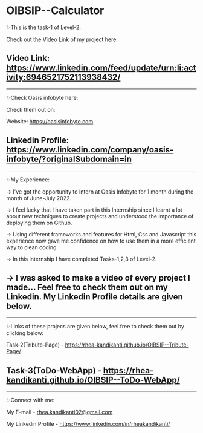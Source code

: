 # OIBSIP--Calculator


✨This is the task-1 of Level-2.

   Check out the Video Link of my project here:

   Video Link: https://www.linkedin.com/feed/update/urn:li:activity:6946521752113938432/
---------------------------------------------------------------------------------------------------------------------------------
---------------------------------------------------------------------------------------------------------------------------------

✨Check Oasis infobyte here:

   Check them out on:

   Website: https://oasisinfobyte.com

   Linkedin Profile: https://www.linkedin.com/company/oasis-infobyte/?originalSubdomain=in
---------------------------------------------------------------------------------------------------------------------------------
---------------------------------------------------------------------------------------------------------------------------------
✨My Experience:

   -> I've got the opportunity to Intern at Oasis Infobyte for 1 month during the month of June-July 2022. 
    
   -> I feel lucky that I have taken part in this Internship since I learnt a lot about new techniques to create projects and 
       understood the importance of deploying them on Github. 
       
   -> Using different frameworks and features for Html, Css and Javascript this experience now gave me confidence on how to use 
       them in a more efficient way to clean coding. 
       
   -> In this Internship I have completed Tasks-1,2,3 of Level-2.
    
   -> I was asked to make a video of every project I made... Feel free to check them out on my Linkedin. My Linkedin Profile 
       details are given below.
---------------------------------------------------------------------------------------------------------------------------------
---------------------------------------------------------------------------------------------------------------------------------
✨Links of these projecs are given below, feel free to check them out by clicking below:

   Task-2(Tribute-Page) - https://rhea-kandikanti.github.io/OIBSIP--Tribute-Page/

   Task-3(ToDo-WebApp) - https://rhea-kandikanti.github.io/OIBSIP--ToDo-WebApp/
---------------------------------------------------------------------------------------------------------------------------------
---------------------------------------------------------------------------------------------------------------------------------
✨Connect with me:

   My E-mail - rhea.kandikanti02@gmail.com 

   My Linkedin Profile - https://www.linkedin.com/in/rheakandikanti/
